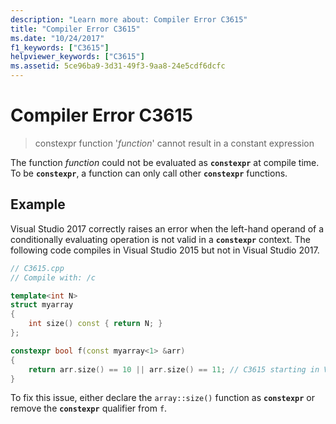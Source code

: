 ```yaml
---
description: "Learn more about: Compiler Error C3615"
title: "Compiler Error C3615"
ms.date: "10/24/2017"
f1_keywords: ["C3615"]
helpviewer_keywords: ["C3615"]
ms.assetid: 5ce96ba9-3d31-49f3-9aa8-24e5cdf6dcfc
---
```

# Compiler Error C3615

> constexpr function '*function*' cannot result in a constant expression

The function *function* could not be evaluated as **`constexpr`** at compile time. To be **`constexpr`**, a function can only call other **`constexpr`** functions.

## Example

Visual Studio 2017 correctly raises an error when the left-hand operand of a conditionally evaluating operation is not valid in a **`constexpr`** context. The following code compiles in Visual Studio 2015 but not in Visual Studio 2017.

```cpp
// C3615.cpp
// Compile with: /c

template<int N>
struct myarray
{
    int size() const { return N; }
};

constexpr bool f(const myarray<1> &arr)
{
    return arr.size() == 10 || arr.size() == 11; // C3615 starting in Visual Studio 2017
}
```

To fix this issue, either declare the `array::size()` function as **`constexpr`** or remove the **`constexpr`** qualifier from `f`.
